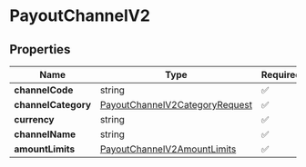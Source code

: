 # PayoutChannelV2



## Properties

Name | Type | Required | Description
------------ | ------------- | ------------- | -------------
**channelCode** | string | ✅ | 
**channelCategory** | [PayoutChannelV2CategoryRequest](PayoutChannelV2CategoryRequest.md) | ✅ | 
**currency** | string | ✅ | 
**channelName** | string | ✅ | 
**amountLimits** | [PayoutChannelV2AmountLimits](PayoutChannelV2AmountLimits.md) | ✅ | 


